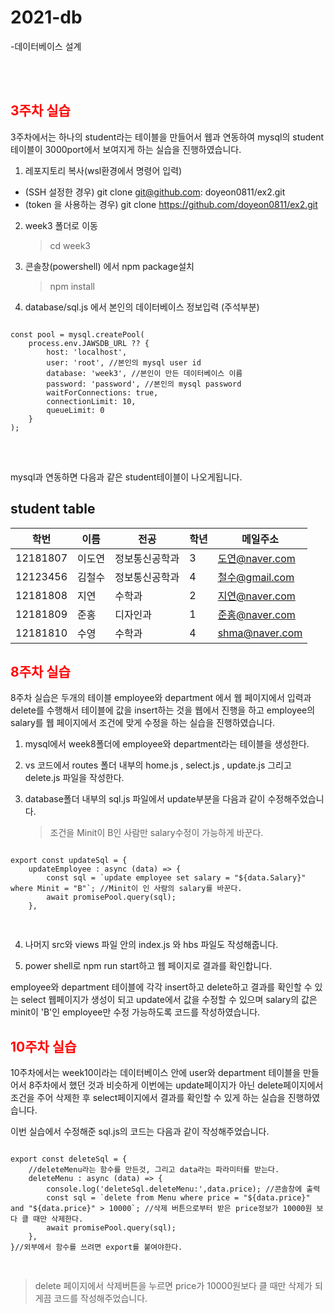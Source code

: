 # 2021-db
-데이터베이스 설계

<br><br>

## <span style="color:red"> 3주차 실습 
3주차에서는 하나의 student라는 테이블을 만들어서 웹과 연동하여 mysql의 student 테이블이 3000port에서 보여지게 하는 실습을 진행하였습니다. 

1. 레포지토리 복사(wsl환경에서 명령어 입력)
 - (SSH 설정한 경우) git clone git@github.com: doyeon0811/ex2.git
 - (token 을 사용하는 경우) git clone https://github.com/doyeon0811/ex2.git
2. week3 폴더로 이동 
    > cd week3
3. 콘솔창(powershell) 에서 npm package설치
    > npm install
4. database/sql.js 에서 본인의 데이터베이스 정보입력 (주석부분)

<pre>
<code>
const pool = mysql.createPool(
    process.env.JAWSDB_URL ?? {
        host: 'localhost',
        user: 'root', //본인의 mysql user id
        database: 'week3', //본인이 만든 데이터베이스 이름
        password: 'password', //본인의 mysql password
        waitForConnections: true,
        connectionLimit: 10,
        queueLimit: 0
    }
);
</code>
</pre>

<br>

mysql과 연동하면 다음과 같은 student테이블이 나오게됩니다. 
## <span> student table </span>

학번|이름|전공|학년|메일주소
---|---|---|---|---|
12181807 |이도연|정보통신공학과|3|도연@naver.com
12123456|김철수|정보통신공학과|4|철수@gmail.com
12181808|지연|수학과|2|지연@naver.com
12181809|준홍|디자인과|1|준홍@naver.com
12181810|수영|수학과|4|shma@naver.com


## <span style="color:red"> 8주차 실습

8주차 실습은 두개의 테이블 employee와 department 에서 웹 페이지에서 입력과 delete를 수행해서 테이블에 값을 insert하는 것을 웹에서 진행을 하고 employee의 salary를 웹 페이지에서 조건에 맞게 수정을 하는 실습을 진행하였습니다. 

1. mysql에서 week8폴더에 employee와 department라는 테이블을 생성한다.

2. vs 코드에서 routes 폴더 내부의 home.js , select.js , update.js 그리고 delete.js 파일을 작성한다. 
  
3. database폴더 내부의 sql.js 파일에서 update부분을 다음과 같이 수정해주었습니다. 
   >조건을 Minit이 B인 사람만 salary수정이 가능하게 바꾼다.
<pre>
<code>
export const updateSql = {
    updateEmployee : async (data) => {
        const sql = `update employee set salary = "${data.Salary}" where Minit = "B"`; //Minit이 인 사람의 salary를 바꾼다. 
        await promisePool.query(sql);
    },
    </code>
    </pre>

4. 나머지 src와 views 파일 안의 index.js 와 hbs 파일도 작성해줍니다. 

5. power shell로 npm run start하고 웹 페이지로 결과를 확인합니다. 

employee와 department 테이블에 각각 insert하고 delete하고 결과를 확인할 수 있는 select 웹페이지가 생성이 되고 update에서 값을 수정할 수 있으며 salary의 값은 minit이 'B'인 employee만 수정 가능하도록 코드를 작성하였습니다. 

## <span style="color:red"> 10주차 실습

10주차에서는 week10이라는 데이터베이스 안에 user와 department 테이블을 만들어서 8주차에서 했던 것과 비슷하게 이번에는 update페이지가 아닌 delete페이지에서 조건을 주어 삭제한 후 select페이지에서 결과를 확인할 수 있게 하는 실습을 진행하였습니다. 

이번 실습에서 수정해준 sql.js의 코드는 다음과 같이 작성해주었습니다. 

<pre>
<code>
export const deleteSql = {
    //deleteMenu라는 함수를 만든것, 그리고 data라는 파라미터를 받는다. 
    deleteMenu : async (data) => {
        console.log('deleteSql.deleteMenu:',data.price); //콘솔창에 출력
        const sql = `delete from Menu where price = "${data.price}" and "${data.price}" > 10000`; //삭제 버튼으로부터 받은 price정보가 10000원 보다 클 때만 삭제한다. 
        await promisePool.query(sql);
    },
}//외부에서 함수를 쓰려면 export를 붙여야한다. 

</code>
</pre>

> delete 페이지에서 삭제버튼을 누르면 price가 10000원보다 클 때만 삭제가 되게끔 코드를 작성해주었습니다. 



